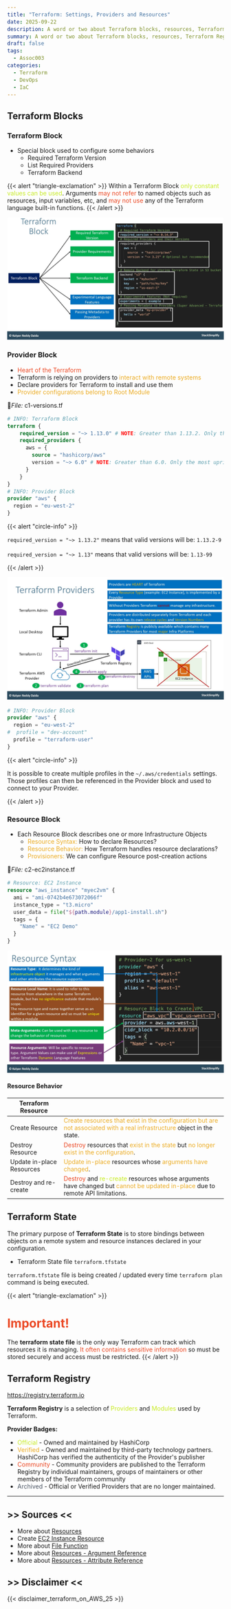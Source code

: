 ```yaml
---
title: "Terraform: Settings, Providers and Resources"
date: 2025-09-22
description: A word or two about Terraform blocks, resources, Terraform Registry.
summary: A word or two about Terraform blocks, resources, Terraform Registry.
draft: false
tags:
  - Assoc003
categories:
  - Terraform
  - DevOps
  - IaC
---
```

## Terraform Blocks

### Terraform Block

- Special block used to configure some behaviors
	- Required Terraform Version
	- List Required Providers
	- Terraform Backend

{{< alert "triangle-exclamation" >}}
Within a Terraform Block <font color=#C7EB25>only constant values can be used</font>. Arguments <font color=#EB4925>may not refer</font> to named objects such as resources, input variables, etc, and <font color=#EB4925>may not use</font> any of the Terraform language built-in functions.
{{< /alert >}}

![](./assets/TF_terraform_blocks.jpg)
### Provider Block

- <font color=#EB4925>Heart of the Terraform</font>
- Terraform is relying on providers to <font color=#EBAC25>interact with remote systems</font>
- Declare providers for Terraform to install and use them
- <font color=#EBAC25>Provider configurations belong to Root Module</font>

📄_File:_ c1-versions.tf

```terraform
# INFO: Terraform Block
terraform {
    required_version = "~> 1.13.0" # NOTE: Greater than 1.13.2. Only the most upright version number (.0) can change.
    required_providers {
      aws = {
        source = "hashicorp/aws"
        version = "~> 6.0" # NOTE: Greater than 6.0. Only the most upright version number (.0) can change.
      }
    }
}
# INFO: Provider Block
provider "aws" {
  region = "eu-west-2"
}
```

{{< alert "circle-info" >}}

`required_version = "~> 1.13.2"` means that valid versions will be: `1.13.2-9`<br><br>
`required_version = "~> 1.13"` means that valid versions will be: `1.13-99`

{{< /alert >}}

![](./assets/TF_terraform_providers.jpg)

```terraform
# INFO: Provider Block
provider "aws" {
  region = "eu-west-2"
#  profile = "dev-account"
  profile = "terraform-user"
}
```

{{< alert "circle-info" >}}

It is possible to create multiple profiles in the `~/.aws/credentials` settings. Those profiles can then be referenced in the Provider block and used to connect to your Provider.

{{< /alert >}}
### Resource Block

- Each Resource Block describes one or more Infrastructure Objects
	- <font color=#EBAC25>Resource Syntax:</font> How to declare Resources?
	- <font color=#EBAC25>Resource Behavior:</font> How Terraform handles resource declarations?
	- <font color=#EBAC25>Provisioners:</font> We can configure Resource post-creation actions

📄_File:_ c2-ec2instance.tf

```terraform
# Resource: EC2 Instance
resource "aws_instance" "myec2vm" {
  ami = "ami-0742b4e673072066f"
  instance_type = "t3.micro"
  user_data = file("${path.module}/app1-install.sh")
  tags = {
    "Name" = "EC2 Demo"
  }
}
```

![](./assets/TF_terraform_resource_syntax.jpg)
#### Resource Behavior

| Terraform Resource        |                                                                                                                                                                                                             |
| ------------------------- | ----------------------------------------------------------------------------------------------------------------------------------------------------------------------------------------------------------- |
| Create Resource           | <font color=#EBAC25>Create resources that exist in the configuration but are not associated with a real infrastructure</font> object in the state.                                                          |
| Destroy Resource          | <font color=#EB4925>Destroy</font> resources that <font color=#EBAC25>exist in the state</font> but <font color=#EBAC25>no longer exist in the configuration</font>.                                        |
| Update in-place Resources | <font color=#EBAC25>Update in-place</font> resources whose <font color=#EBAC25>arguments have changed</font>.                                                                                               |
| Destroy and re-create     | <font color=#EB4925>Destroy</font> and <font color=#C7EB25>re-create</font> resources whose arguments have changed but <font color=#EBAC25>cannot be updated in-place</font> due to remote API limitations. |
## Terraform State

The primary purpose of **Terraform State** is to store bindings between objects on a remote system and resource instances declared in your configuration.

- Terraform State file `terraform.tfstate`

`terraform.tfstate` file is being created / updated every time `terraform plan` command is being executed.

{{< alert "triangle-exclamation" >}}
# <font color=#EB4925>Important!</font>

The **terraform state file** is the only way Terraform can track which resources it is managing. <font color=#EB4925>It often contains sensitive information</font> so must be stored securely and access must be restricted.
{{< /alert >}}
## Terraform Registry

https://registry.terraform.io

**Terraform Registry** is a selection of <font color=#C7EB25>Providers</font> and <font color=#C7EB25>Modules</font> used by Terraform.

**Provider Badges:**

- <font color=#C7EB25>Official</font> - Owned and maintained by HashiCorp
- <font color=#EBAC25>Verified</font> - Owned and maintained by third-party technology partners. HashiCorp has verified the authenticity of the Provider's publisher
- <font color=#EB4925>Community</font> - Community providers are published to the Terraform Registry by individual maintainers, groups of maintainers or other members of the Terraform community
- <font color=#4B5563>Archived</font> - Official or Verified Providers that are no longer maintained.

---
## >> Sources <<

- More about [Resources](https://www.terraform.io/docs/language/resources/index.html)
- Create [EC2 Instance Resource](https://registry.terraform.io/providers/hashicorp/aws/latest/docs/resources/instance)
- More about [File Function](https://www.terraform.io/docs/language/functions/file.html)
- More about [Resources - Argument Reference](https://registry.terraform.io/providers/hashicorp/aws/latest/docs/resources/instance#argument-reference)
- More about [Resources - Attribute Reference](https://registry.terraform.io/providers/hashicorp/aws/latest/docs/resources/instance#attributes-reference)
## >> Disclaimer <<

{{< disclaimer_terraform_on_AWS_25 >}}